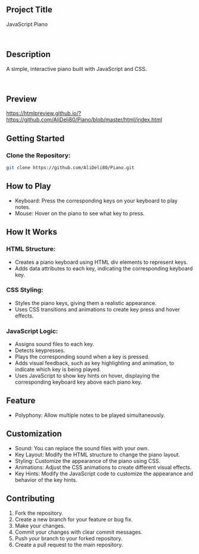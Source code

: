 ## Project Title

JavaScript Piano

<br>

## Description

A simple, interactive piano built with JavaScript and CSS.

<br>

## Preview


https://htmlpreview.github.io/?https://github.com/AliDeli80/Piano/blob/master/html/index.html
<br>


## Getting Started

### Clone the Repository:

  ```sh
  git clone https://github.com/AliDeli80/Piano.git
  ```



## How to Play

- Keyboard: Press the corresponding keys on your keyboard to play notes.
- Mouse: Hover on the piano to see what key to press.

## How It Works

### HTML Structure:

- Creates a piano keyboard using HTML div elements to represent keys.
- Adds data attributes to each key, indicating the corresponding keyboard key.

### CSS Styling:

- Styles the piano keys, giving them a realistic appearance.
- Uses CSS transitions and animations to create key press and hover effects.

### JavaScript Logic:

- Assigns sound files to each key.
- Detects keypresses.
- Plays the corresponding sound when a key is pressed.
- Adds visual feedback, such as key highlighting and animation, to indicate which key is being played.
- Uses JavaScript to show key hints on hover, displaying the corresponding keyboard key above each piano key.

## Feature

- Polyphony: Allow multiple notes to be played simultaneously.

## Customization

- Sound: You can replace the sound files with your own.
- Key Layout: Modify the HTML structure to change the piano layout.
- Styling: Customize the appearance of the piano using CSS.
- Animations: Adjust the CSS animations to create different visual effects.
- Key Hints: Modify the JavaScript code to customize the appearance and behavior of the key hints.

## Contributing
1.  Fork the repository.
2.  Create a new branch for your feature or bug fix.
3.  Make your changes.
4.  Commit your changes with clear commit messages.
5.  Push your branch to your forked repository.
6.  Create a pull request to the main repository.   

